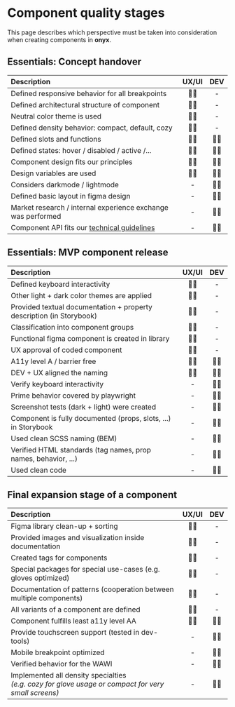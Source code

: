 # Component quality stages

This page describes which perspective must be taken into consideration when creating components in **onyx**.

## Essentials: Concept handover

| Description                                                                 | UX/UI | DEV |
| :-------------------------------------------------------------------------- | :---: | :-: |
| Defined responsive behavior for all breakpoints                             |  🧑‍🎨   |  -  |
| Defined architectural structure of component                                |  🧑‍🎨   |  -  |
| Neutral color theme is used                                                 |  🧑‍🎨   |  -  |
| Defined density behavior: compact, default, cozy                            |  🧑‍🎨   |  -  |
| Defined slots and functions                                                 |  🧑‍🎨   | 🧑‍💻  |
| Defined states: hover / disabled / active /...                              |  🧑‍🎨   | 🧑‍💻  |
| Component design fits our principles                                        |  🧑‍🎨   | 🧑‍💻  |
| Design variables are used                                                   |  🧑‍🎨   | 🧑‍💻  |
| Considers darkmode / lightmode                                              |   -   | 🧑‍💻  |
| Defined basic layout in figma design                                        |   -   | 🧑‍💻  |
| Market research / internal experience exchange was performed                |   -   | 🧑‍💻  |
| Component API fits our [technical guidelines](/principles/technical-vision) |   -   | 🧑‍💻  |

## Essentials: MVP component release

| Description                                                          | UX/UI | DEV |
| :------------------------------------------------------------------- | :---: | :-: |
| Defined keyboard interactivity                                       |  🧑‍🎨   |  -  |
| Other light + dark color themes are applied                          |  🧑‍🎨   |  -  |
| Provided textual documentation + property description (in Storybook) |  🧑‍🎨   |  -  |
| Classification into component groups                                 |  🧑‍🎨   |  -  |
| Functional figma component is created in library                     |  🧑‍🎨   |  -  |
| UX approval of coded component                                       |  🧑‍🎨   |  -  |
| A11y level A / barrier free                                          |  🧑‍🎨   | 🧑‍💻  |
| DEV + UX aligned the naming                                          |  🧑‍🎨   | 🧑‍💻  |
| Verify keyboard interactivity                                        |   -   | 🧑‍💻  |
| Prime behavior covered by playwright                                 |   -   | 🧑‍💻  |
| Screenshot tests (dark + light) were created                         |   -   | 🧑‍💻  |
| Component is fully documented (props, slots, ...) in Storybook       |   -   | 🧑‍💻  |
| Used clean SCSS naming (BEM)                                         |   -   | 🧑‍💻  |
| Verified HTML standards (tag names, prop names, behavior, ...)       |   -   | 🧑‍💻  |
| Used clean code                                                      |   -   | 🧑‍💻  |

## Final expansion stage of a component

| Description                                                                                             | UX/UI | DEV |
| :------------------------------------------------------------------------------------------------------ | :---: | :-: |
| Figma library clean-up + sorting                                                                        |  🧑‍🎨   |  -  |
| Provided images and visualization inside documentation                                                  |  🧑‍🎨   |  -  |
| Created tags for components                                                                             |  🧑‍🎨   |  -  |
| Special packages for special use-cases (e.g. gloves optimized)                                          |  🧑‍🎨   |  -  |
| Documentation of patterns (cooperation between multiple components)                                     |  🧑‍🎨   |  -  |
| All variants of a component are defined                                                                 |  🧑‍🎨   |  -  |
| Component fulfills least a11y level AA                                                                  |  🧑‍🎨   | 🧑‍💻  |
| Provide touchscreen support (tested in dev-tools)                                                       |   -   | 🧑‍💻  |
| Mobile breakpoint optimized                                                                             |   -   | 🧑‍💻  |
| Verified behavior for the WAWI                                                                          |   -   | 🧑‍💻  |
| Implemented all density specialties <br>_(e.g. cozy for glove usage or compact for very small screens)_ |   -   | 🧑‍💻  |
